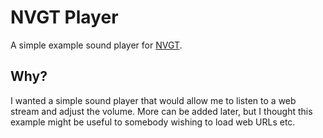 # NVGT Player
A simple example sound player for [NVGT](https://nvgt.gg).

## Why?
I wanted a simple sound player that would allow me to listen to a web stream and adjust the volume. More can be added later, but I thought this example might be useful to somebody wishing to load web URLs etc.
